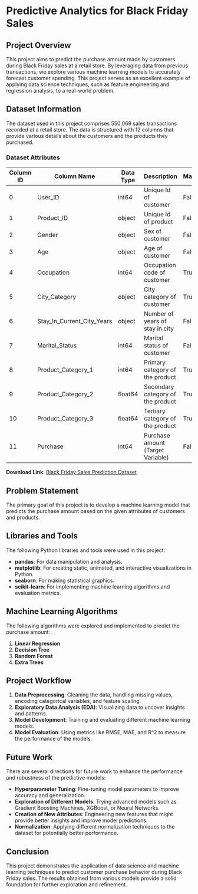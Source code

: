 # Predictive Analytics for Black Friday Sales

## Project Overview
This project aims to predict the purchase amount made by customers during Black Friday sales at a retail store. By leveraging data from previous transactions, we explore various machine learning models to accurately forecast customer spending. This project serves as an excellent example of applying data science techniques, such as feature engineering and regression analysis, to a real-world problem.

## Dataset Information
The dataset used in this project comprises 550,069 sales transactions recorded at a retail store. The data is structured with 12 columns that provide various details about the customers and the products they purchased.

### Dataset Attributes

| Column ID | Column Name                | Data Type | Description                           | Masked |
|-----------|----------------------------|-----------|---------------------------------------|--------|
| 0         | User_ID                    | int64     | Unique Id of customer                 | False  |
| 1         | Product_ID                 | object    | Unique Id of product                  | False  |
| 2         | Gender                     | object    | Sex of customer                       | False  |
| 3         | Age                        | object    | Age of customer                       | False  |
| 4         | Occupation                 | int64     | Occupation code of customer           | True   |
| 5         | City_Category              | object    | City category of customer             | True   |
| 6         | Stay_In_Current_City_Years | object    | Number of years of stay in city       | False  |
| 7         | Marital_Status             | int64     | Marital status of customer            | False  |
| 8         | Product_Category_1         | int64     | Primary category of the product       | True   |
| 9         | Product_Category_2         | float64   | Secondary category of the product     | True   |
| 10        | Product_Category_3         | float64   | Tertiary category of the product      | True   |
| 11        | Purchase                   | int64     | Purchase amount (Target Variable)     | False  |

**Download Link**: [Black Friday Sales Prediction Dataset](https://www.kaggle.com/kkartik93/black-friday-sales-prediction)

## Problem Statement
The primary goal of this project is to develop a machine learning model that predicts the purchase amount based on the given attributes of customers and products.

## Libraries and Tools
The following Python libraries and tools were used in this project:

- **pandas**: For data manipulation and analysis.
- **matplotlib**: For creating static, animated, and interactive visualizations in Python.
- **seaborn**: For making statistical graphics.
- **scikit-learn**: For implementing machine learning algorithms and evaluation metrics.

## Machine Learning Algorithms
The following algorithms were explored and implemented to predict the purchase amount:

1. **Linear Regression**
2. **Decision Tree**
3. **Random Forest**
4. **Extra Trees**

## Project Workflow
1. **Data Preprocessing**: Cleaning the data, handling missing values, encoding categorical variables, and feature scaling.
2. **Exploratory Data Analysis (EDA)**: Visualizing data to uncover insights and patterns.
3. **Model Development**: Training and evaluating different machine learning models.
4. **Model Evaluation**: Using metrics like RMSE, MAE, and R^2 to measure the performance of the models.

## Future Work
There are several directions for future work to enhance the performance and robustness of the predictive models:

- **Hyperparameter Tuning**: Fine-tuning model parameters to improve accuracy and generalization.
- **Exploration of Different Models**: Trying advanced models such as Gradient Boosting Machines, XGBoost, or Neural Networks.
- **Creation of New Attributes**: Engineering new features that might provide better insights and improve model predictions.
- **Normalization**: Applying different normalization techniques to the dataset for potentially better performance.

## Conclusion
This project demonstrates the application of data science and machine learning techniques to predict customer purchase behavior during Black Friday sales. The results obtained from various models provide a solid foundation for further exploration and refinement.
